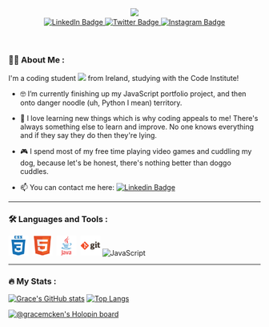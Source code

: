 <div id="header" align="center">
  <img src="https://media.giphy.com/media/xTiIzJSKB4l7xTouE8/giphy.gif"/>
  
<div id="badges">
  <a href="https://www.linkedin.com/in/grace-mckenna-bb7066111/">
    <img src="https://img.shields.io/badge/LinkedIn-red?style=for-the-badge&logo=linkedin&logoColor=white" alt="LinkedIn Badge"/>
  </a>
  <a href="https://twitter.com/msgracie_mac">
    <img src="https://img.shields.io/badge/Twitter-blue?style=for-the-badge&logo=twitter&logoColor=white" alt="Twitter Badge"/>
  </a>
  <a href="https://www.instagram.com/miss_gracieface/">
    <img src="https://img.shields.io/badge/Instagram-red?style=for-the-badge&logo=instagram&logoColor=white" alt="Instagram Badge"/>
  </a>
</div>
<img src="https://komarev.com/ghpvc/?username=gracemcken&style=flat-square&color=blue" alt=""/>
</div>
<br>


### :woman_technologist: About Me : 
I'm a coding student <img src="https://media.giphy.com/media/WUlplcMpOCEmTGBtBW/giphy.gif" width="30"> from Ireland, studying with the Code Institute!

- :nerd_face: I’m currently finishing up my JavaScript portfolio project, and then onto danger noodle (uh, Python I mean) territory.

- :brain: I love learning new things which is why coding appeals to me! There's always something else to learn and improve. No one knows everything and if they say they do then they're lying.

- :video_game: I spend most of my free time playing video games and cuddling my dog, because let's be honest, there's nothing better than doggo cuddles.

- :mailbox: You can contact me here: [![Linkedin Badge](https://img.shields.io/badge/-gracemckenna-blue?style=flat&logo=Linkedin&logoColor=white)](your-linkedin-url)

---

### :hammer_and_wrench: Languages and Tools :
<div>
  
  <img src="https://github.com/devicons/devicon/blob/master/icons/css3/css3-plain-wordmark.svg"  title="CSS3" alt="CSS" width="40" height="40"/>&nbsp;
  <img src="https://github.com/devicons/devicon/blob/master/icons/html5/html5-original.svg" title="HTML5" alt="HTML" width="40" height="40"/>&nbsp;
  <img src="https://github.com/devicons/devicon/blob/master/icons/java/java-original-wordmark.svg" title="Java" alt="Java" width="40" height="40"/>&nbsp;
  <img src="https://github.com/devicons/devicon/blob/master/icons/git/git-original-wordmark.svg" title="Git" alt="Git" width="40" height="40"/>
  <img src="https://cdn.jsdelivr.net/gh/devicons/devicon/icons/javascript/javascript-original.svg"
  title="JavaScript" alt="JavaScript" width="40" height="40" />
          
</div>

---

### :fire: My Stats :
[![Grace's GitHub stats](https://github-readme-stats.vercel.app/api?username=gracemcken)](https://github.com/gracemcken/github-readme-stats)
[![Top Langs](https://github-readme-stats.vercel.app/api/top-langs/?username=gracemcken&layout=compact&theme=vision-friendly-dark)](https://github.com/anuraghazra/github-readme-stats)

[![@gracemcken's Holopin board](https://holopin.io/api/user/board?user=gracemcken)](https://holopin.io/@gracemcken)


<!---
gracemcken/gracemcken is a ✨ special ✨ repository because its `README.md` (this file) appears on your GitHub profile.
You can click the Preview link to take a look at your changes.
--->
